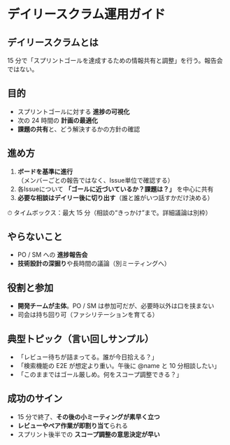 # デイリースクラム運用ガイド

## デイリースクラムとは
15 分で「スプリントゴールを達成するための情報共有と調整」を行う。報告会ではない。

## 目的
- スプリントゴールに対する **進捗の可視化**
- 次の 24 時間の **計画の最適化**
- **課題の共有**と、どう解決するかの方針の確認

## 進め方
1. **ボードを基準に進行**（メンバーごとの報告ではなく、Issue単位で確認する）
2. 各Issueについて **「ゴールに近づいているか？課題は？」** を中心に共有
3. **必要な相談はデイリー後に切り出す**（誰と誰がいつ話すかだけ決める）

⏱ タイムボックス：最大 15 分（相談の“きっかけ”まで。詳細議論は別枠）

## やらないこと
- PO / SM への **進捗報告会**
- **技術設計の深掘り**や長時間の議論（別ミーティングへ）

## 役割と参加
- **開発チームが主体**。PO / SM は参加可だが、必要時以外は口を挟まない
- 司会は持ち回り可（ファシリテーションを育てる）

## 典型トピック（言い回しサンプル）
- 「レビュー待ちが詰まってる。誰が今日拾える？」
- 「検索機能の E2E が想定より重い。午後に @name と 10 分相談したい」
- 「このままではゴール厳しめ。何をスコープ調整できる？」

## 成功のサイン
- 15 分で終了、**その後の小ミーティングが素早く立つ**
- **レビューやペア作業が即割り当て**られる
- スプリント後半での **スコープ調整の意思決定が早い**
